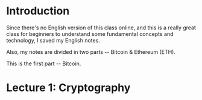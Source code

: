 # Introduction
Since there's no English version of this class online, and this is a really great class for beginners to understand 
some fundamental concepts and technology, I saved my English notes. 

Also, my notes are divided in two parts -- Bitcoin & Ethereum (ETH). 

This is the first part -- Bitcoin.

# Lecture 1: Cryptography 
